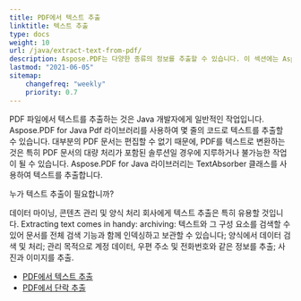 ```yaml
---
title: PDF에서 텍스트 추출
linktitle: 텍스트 추출
type: docs
weight: 10
url: /java/extract-text-from-pdf/
description: Aspose.PDF는 다양한 종류의 정보를 추출할 수 있습니다. 이 섹션에는 Aspose.PDF for Java를 사용하여 PDF 문서에서 텍스트를 추출하는 방법에 대한 기사가 포함되어 있습니다.
lastmod: "2021-06-05"
sitemap:
    changefreq: "weekly"
    priority: 0.7
---
```


PDF 파일에서 텍스트를 추출하는 것은 Java 개발자에게 일반적인 작업입니다. Aspose.PDF for Java Pdf 라이브러리를 사용하여 몇 줄의 코드로 텍스트를 추출할 수 있습니다. 대부분의 PDF 문서는 편집할 수 없기 때문에, PDF를 텍스트로 변환하는 것은 특히 PDF 문서의 대량 처리가 포함된 솔루션일 경우에 지루하거나 불가능한 작업이 될 수 있습니다. Aspose.PDF for Java 라이브러리는 TextAbsorber 클래스를 사용하여 텍스트를 추출합니다. 

누가 텍스트 추출이 필요합니까?

데이터 마이닝, 콘텐츠 관리 및 양식 처리 회사에게 텍스트 추출은 특히 유용할 것입니다.
 Extracting text comes in handy: archiving: 텍스트와 그 구성 요소를 검색할 수 있어 문서를 전체 검색 기능과 함께 인덱싱하고 보관할 수 있습니다; 양식에서 데이터 검색 및 처리; 관리 목적으로 계정 데이터, 우편 주소 및 전화번호와 같은 정보를 추출; 사진과 이미지를 추출.

- [PDF에서 텍스트 추출](/pdf/java/extract-text-from-all-pdf/)
- [PDF에서 단락 추출](/pdf/java/extract-paragraph-from-pdf/)